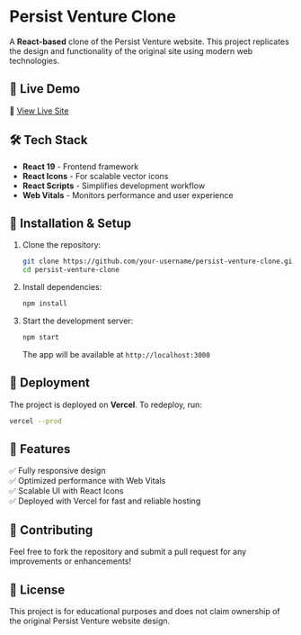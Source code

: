 # Persist Venture Clone

A **React-based** clone of the Persist Venture website. This project replicates the design and functionality of the original site using modern web technologies.

## 🚀 Live Demo
🔗 [View Live Site](https://persist-website-ap1mut25l-swapnamoy-roy-choudhurys-projects.vercel.app/)

## 🛠️ Tech Stack
- **React 19** - Frontend framework
- **React Icons** - For scalable vector icons
- **React Scripts** - Simplifies development workflow
- **Web Vitals** - Monitors performance and user experience

## 📂 Installation & Setup

1. Clone the repository:
   ```bash
   git clone https://github.com/your-username/persist-venture-clone.git
   cd persist-venture-clone
   ```

2. Install dependencies:
   ```bash
   npm install
   ```

3. Start the development server:
   ```bash
   npm start
   ```
   The app will be available at `http://localhost:3000`

## 🚀 Deployment
The project is deployed on **Vercel**. To redeploy, run:
```bash
vercel --prod
```

## 📜 Features
✅ Fully responsive design  
✅ Optimized performance with Web Vitals  
✅ Scalable UI with React Icons  
✅ Deployed with Vercel for fast and reliable hosting  

## 🤝 Contributing
Feel free to fork the repository and submit a pull request for any improvements or enhancements!

## 📄 License
This project is for educational purposes and does not claim ownership of the original Persist Venture website design.

